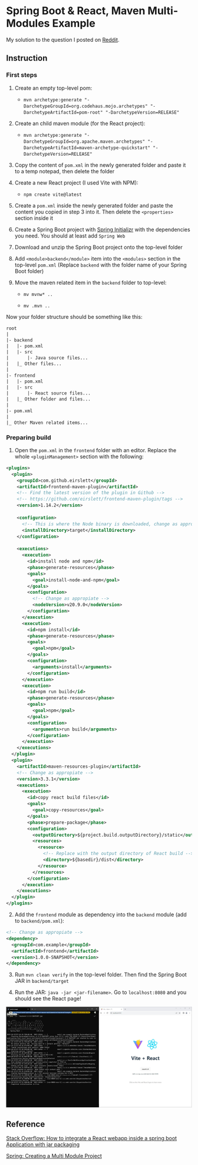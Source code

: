 # Spring Boot & React, Maven Multi-Modules Example

My solution to the question I posted on [Reddit](https://old.reddit.com/r/learnjava/comments/17kbto4/maven_multimodules_and_reactspring_boot/).

## Instruction

### First steps

1. Create an empty top-level pom:

   - `mvn archetype:generate "-DarchetypeGroupId=org.codehaus.mojo.archetypes" "-DarchetypeArtifactId=pom-root" "-DarchetypeVersion=RELEASE"`

2. Create an child maven module (for the React project):

   - `mvn archetype:generate "-DarchetypeGroupId=org.apache.maven.archetypes" "-DarchetypeArtifactId=maven-archetype-quickstart" "-DarchetypeVersion=RELEASE"`

3. Copy the content of `pom.xml` in the newly generated folder and paste it to a temp notepad, then delete the folder

4. Create a new React project (I used Vite with NPM):

   - `npm create vite@latest`

5. Create a `pom.xml` inside the newly generated folder and paste the content you copied in step 3 into it. Then delete the `<properties>` section inside it

6. Create a Spring Boot project with [Spring Initializr](https://start.spring.io/) with the dependencies you need. You should at least add `Spring Web`
7. Download and unzip the Spring Boot project onto the top-level folder
8. Add `<module>backend</module>` item into the `<modules>` section in the top-level `pom.xml` (Replace `backend` with the folder name of your Spring Boot folder)
9. Move the maven related item in the `backend` folder to top-level:

   - `mv mvnw* ..`

   - `mv .mvn ..`

Now your folder structure should be something like this:

```
root
|
|- backend
|   |- pom.xml
|   |- src
|       |- Java source files...
|   |_ Other files...
|
|- frontend
|   |- pom.xml
|   |- src
|       |- React source files...
|   |_ Other folder and files...
|
|- pom.xml
|
|_ Other Maven related items...
```

### Preparing build

1. Open the `pom.xml` in the `frontend` folder with an editor. Replace the whole `<pluginManagement>` section with the following:

```xml
<plugins>
  <plugin>
    <groupId>com.github.eirslett</groupId>
    <artifactId>frontend-maven-plugin</artifactId>
    <!-- Find the latest version of the plugin in Github -->
    <!-- https://github.com/eirslett/frontend-maven-plugin/tags -->
    <version>1.14.2</version>

    <configuration>
      <!-- This is where the Node binary is downloaded, change as appropiate -->
      <installDirectory>target</installDirectory>
    </configuration>

    <executions>
      <execution>
        <id>install node and npm</id>
        <phase>generate-resources</phase>
        <goals>
          <goal>install-node-and-npm</goal>
        </goals>
        <configuration>
          <!-- Change as appropiate -->
          <nodeVersion>v20.9.0</nodeVersion>
        </configuration>
      </execution>
      <execution>
        <id>npm install</id>
        <phase>generate-resources</phase>
        <goals>
          <goal>npm</goal>
        </goals>
        <configuration>
          <arguments>install</arguments>
        </configuration>
      </execution>
      <execution>
        <id>npm run build</id>
        <phase>generate-resources</phase>
        <goals>
          <goal>npm</goal>
        </goals>
        <configuration>
          <arguments>run build</arguments>
        </configuration>
      </execution>
    </executions>
  </plugin>
  <plugin>
    <artifactId>maven-resources-plugin</artifactId>
    <!-- Change as appropiate -->
    <version>3.3.1</version>
    <executions>
      <execution>
        <id>copy react build files</id>
        <goals>
          <goal>copy-resources</goal>
        </goals>
        <phase>prepare-package</phase>
        <configuration>
          <outputDirectory>${project.build.outputDirectory}/static</outputDirectory>
          <resources>
            <resource>
              <!-- Replace with the output directory of React build -->
              <directory>${basedir}/dist</directory>
            </resource>
          </resources>
        </configuration>
      </execution>
    </executions>
  </plugin>
</plugins>
```

2. Add the `frontend` module as dependency into the `backend` module (add to `backend/pom.xml`):

```xml
<!-- Change as appropiate -->
<dependency>
  <groupId>com.example</groupId>
  <artifactId>frontend</artifactId>
  <version>1.0.0-SNAPSHOT</version>
</dependency>
```

3. Run `mvn clean verify` in the top-level folder. Then find the Spring Boot JAR in `backend/target`

4. Run the JAR: `java -jar <jar-filename>`. Go to `localhost:8080` and you should see the React page!

![Success](success.jpg "Success")

## Reference

[Stack Overflow: How to integrate a React webapp inside a spring boot Application with jar packaging](https://stackoverflow.com/a/64060302)

[Spring: Creating a Multi Module Project](https://spring.io/guides/gs/multi-module/)
